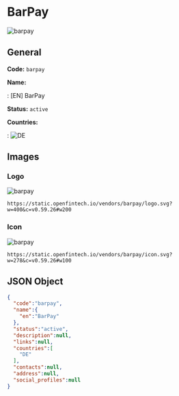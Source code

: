 
# BarPay 
![barpay](https://static.openfintech.io/vendors/barpay/logo.svg?w=400&c=v0.59.26#w200)  

## General 
 
**Code:** `barpay` 
 
**Name:** 
 
:	[EN] BarPay 
 
**Status:** `active` 
 
 
**Countries:** 
 
:	![DE](https://cdnjs.cloudflare.com/ajax/libs/flag-icon-css/3.3.0/flags/4x3/de.svg#w24)  

## Images 

### Logo 
 
![barpay](https://static.openfintech.io/vendors/barpay/logo.svg?w=400&c=v0.59.26#w200)  

```
https://static.openfintech.io/vendors/barpay/logo.svg?w=400&c=v0.59.26#w200
```  

### Icon 
 
![barpay](https://static.openfintech.io/vendors/barpay/icon.svg?w=278&c=v0.59.26#w100)  

```
https://static.openfintech.io/vendors/barpay/icon.svg?w=278&c=v0.59.26#w100
```  

## JSON Object 

```json
{
  "code":"barpay",
  "name":{
    "en":"BarPay"
  },
  "status":"active",
  "description":null,
  "links":null,
  "countries":[
    "DE"
  ],
  "contacts":null,
  "address":null,
  "social_profiles":null
}
```  
